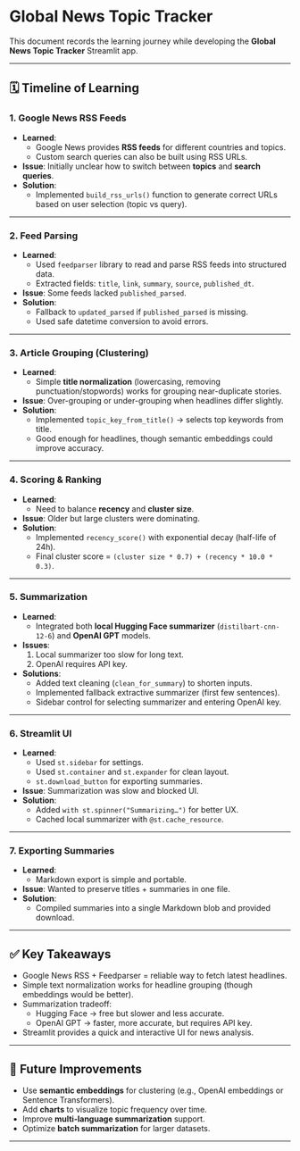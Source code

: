 # Global News Topic Tracker

This document records the learning journey while developing the **Global News Topic Tracker** Streamlit app.

---

## 🗓️ Timeline of Learning

### 1. **Google News RSS Feeds**
- **Learned**:  
  - Google News provides **RSS feeds** for different countries and topics.
  - Custom search queries can also be built using RSS URLs.
- **Issue**: Initially unclear how to switch between **topics** and **search queries**.  
- **Solution**:  
  - Implemented `build_rss_urls()` function to generate correct URLs based on user selection (topic vs query).

---

### 2. **Feed Parsing**
- **Learned**:  
  - Used `feedparser` library to read and parse RSS feeds into structured data.
  - Extracted fields: `title`, `link`, `summary`, `source`, `published_dt`.
- **Issue**: Some feeds lacked `published_parsed`.  
- **Solution**:  
  - Fallback to `updated_parsed` if `published_parsed` is missing.
  - Used safe datetime conversion to avoid errors.

---

### 3. **Article Grouping (Clustering)**
- **Learned**:  
  - Simple **title normalization** (lowercasing, removing punctuation/stopwords) works for grouping near-duplicate stories.
- **Issue**: Over-grouping or under-grouping when headlines differ slightly.  
- **Solution**:  
  - Implemented `topic_key_from_title()` → selects top keywords from title.  
  - Good enough for headlines, though semantic embeddings could improve accuracy.

---

### 4. **Scoring & Ranking**
- **Learned**:  
  - Need to balance **recency** and **cluster size**.  
- **Issue**: Older but large clusters were dominating.  
- **Solution**:  
  - Implemented `recency_score()` with exponential decay (half-life of 24h).
  - Final cluster score = `(cluster size * 0.7) + (recency * 10.0 * 0.3)`.

---

### 5. **Summarization**
- **Learned**:  
  - Integrated both **local Hugging Face summarizer** (`distilbart-cnn-12-6`) and **OpenAI GPT** models.  
- **Issues**:  
  1. Local summarizer too slow for long text.  
  2. OpenAI requires API key.  
- **Solutions**:  
  - Added text cleaning (`clean_for_summary`) to shorten inputs.  
  - Implemented fallback extractive summarizer (first few sentences).  
  - Sidebar control for selecting summarizer and entering OpenAI key.

---

### 6. **Streamlit UI**
- **Learned**:  
  - Used `st.sidebar` for settings.  
  - Used `st.container` and `st.expander` for clean layout.  
  - `st.download_button` for exporting summaries.  
- **Issue**: Summarization was slow and blocked UI.  
- **Solution**:  
  - Added `with st.spinner("Summarizing…")` for better UX.  
  - Cached local summarizer with `@st.cache_resource`.

---

### 7. **Exporting Summaries**
- **Learned**:  
  - Markdown export is simple and portable.  
- **Issue**: Wanted to preserve titles + summaries in one file.  
- **Solution**:  
  - Compiled summaries into a single Markdown blob and provided download.

---

## ✅ Key Takeaways
- Google News RSS + Feedparser = reliable way to fetch latest headlines.
- Simple text normalization works for headline grouping (though embeddings would be better).
- Summarization tradeoff:
  - Hugging Face → free but slower and less accurate.
  - OpenAI GPT → faster, more accurate, but requires API key.
- Streamlit provides a quick and interactive UI for news analysis.

---

## 📌 Future Improvements
- Use **semantic embeddings** for clustering (e.g., OpenAI embeddings or Sentence Transformers).
- Add **charts** to visualize topic frequency over time.
- Improve **multi-language summarization** support.
- Optimize **batch summarization** for larger datasets.

---
